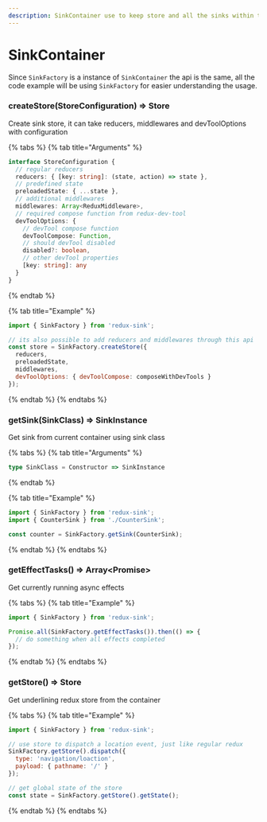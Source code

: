 ```yaml
---
description: SinkContainer use to keep store and all the sinks within the same scope.
---
```


# SinkContainer

Since `SinkFactory` is a instance of `SinkContainer` the api is the same, all the code example will be using `SinkFactory` for easier understanding the usage.

### createStore\(StoreConfiguration\) =&gt; Store

Create sink store, it can take reducers, middlewares and devToolOptions with configuration

{% tabs %}
{% tab title="Arguments" %}
```typescript
interface StoreConfiguration {
  // regular reducers
  reducers: { [key: string]: (state, action) => state },
  // predefined state
  preloadedState: { ...state },
  // additional middlewares
  middlewares: Array<ReduxMiddleware>,
  // required compose function from redux-dev-tool
  devToolOptions: {
    // devTool compose function
    devToolCompose: Function,
    // should devTool disabled
    disabled?: boolean,
    // other devTool properties
    [key: string]: any
  }
}
```
{% endtab %}

{% tab title="Example" %}
```javascript
import { SinkFactory } from 'redux-sink';

// its also possible to add reducers and middlewares through this api
const store = SinkFactory.createStore({
  reducers,
  preloadedState,
  middlewares,
  devToolOptions: { devToolCompose: composeWithDevTools } 
});
```
{% endtab %}
{% endtabs %}

### getSink\(SinkClass\) =&gt; SinkInstance

Get sink from current container using sink class

{% tabs %}
{% tab title="Arguments" %}
```typescript
type SinkClass = Constructor => SinkInstance
```
{% endtab %}

{% tab title="Example" %}
```javascript
import { SinkFactory } from 'redux-sink';
import { CounterSink } from './CounterSink';

const counter = SinkFactory.getSink(CounterSink);
```
{% endtab %}
{% endtabs %}

### getEffectTasks\(\) =&gt; Array&lt;Promise&gt;

Get currently running async effects

{% tabs %}
{% tab title="Example" %}
```javascript
import { SinkFactory } from 'redux-sink';

Promise.all(SinkFactory.getEffectTasks()).then(() => {
  // do something when all effects completed
});
```
{% endtab %}
{% endtabs %}

### getStore\(\) =&gt; Store

Get underlining redux store from the container

{% tabs %}
{% tab title="Example" %}
```javascript
import { SinkFactory } from 'redux-sink';

// use store to dispatch a location event, just like regular redux
SinkFactory.getStore().dispatch({ 
  type: 'navigation/loaction',
  payload: { pathname: '/' }
});

// get global state of the store
const state = SinkFactory.getStore().getState();
```
{% endtab %}
{% endtabs %}

